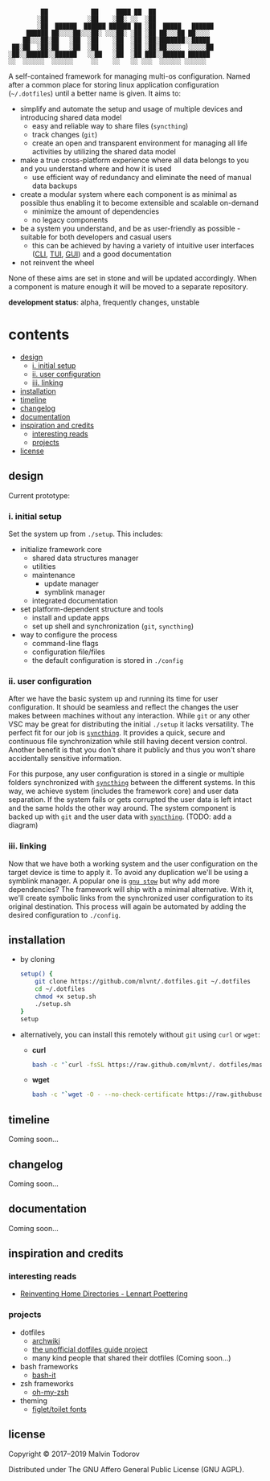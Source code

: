 ```text

         ██            ██     ████ ██  ██
        ░██           ░██    ░██░ ░░  ░██
        ░██  ██████  ██████ ██████ ██ ░██  █████   ██████
     ██████ ██░░░░██░░░██░ ░░░██░ ░██ ░██ ██░░░██ ██░░░░
    ██░░░██░██   ░██  ░██    ░██  ░██ ░██░███████░░█████
 ██░██  ░██░██   ░██  ░██    ░██  ░██ ░██░██░░░░  ░░░░░██
░██░░██████░░██████   ░░██   ░██  ░██ ███░░██████ ██████
░░  ░░░░░░  ░░░░░░     ░░    ░░   ░░ ░░░  ░░░░░░ ░░░░░░
```

A self-contained framework for managing multi-os configuration. Named after a common place for storing linux application configuration (`~/.dotfiles`) until a better name is given. It aims to:

- simplify and automate the setup and usage of multiple devices and introducing shared data model
  - easy and reliable way to share files (`syncthing`)
  - track changes (`git`)
  - create an open and transparent environment for managing all life activities by utilizing the shared data model
- make a true cross-platform experience where all data belongs to you and you understand where and how it is used
  - use efficient way of redundancy and eliminate the need of manual data backups
- create a modular system where each component is as minimal as possible thus enabling it to become extensible and scalable on-demand
  - minimize the amount of dependencies
  - no legacy components
- be a system you understand, and be as user-friendly as possible - suitable for both developers and casual users
  - this can be achieved by having a variety of intuitive user interfaces ([CLI][3], [TUI][4], [GUI][5]) and a good documentation
- not reinvent the wheel

None of these aims are set in stone and will be updated accordingly. When a component is mature enough it will be moved to a separate repository.

**development status**: alpha, frequently changes, unstable

# contents

- [design](#design)
  - [i. initial setup](#i-initial-setup)
  - [ii. user configuration](#ii-user-configuration)
  - [iii. linking](#iii-linking)
- [installation](#installation)
- [timeline](#timeline)
- [changelog](#changelog)
- [documentation](#documentation)
- [inspiration and credits](#inspiration-and-credits)
  - [interesting reads](#interesting-reads)
  - [projects](#projects)
- [license](#license)

## design

Current prototype:

### i. initial setup

Set the system up from `./setup`. This includes:

- initialize framework core
  - shared data structures manager
  - utilities
  - maintenance
    - update manager
    - symblink manager
  - integrated documentation
- set platform-dependent structure and tools
  - install and update apps
  - set up shell and synchronization (`git`, `syncthing`)
- way to configure the process
  - command-line flags
  - configuration file/files
  - the default configuration is stored in `./config`

### ii. user configuration

After we have the basic system up and running its time for user configuration. It should be seamless and reflect the changes the user makes between machines without any interaction. While `git` or any other VSC may be great for distributing the initial `./setup` it lacks versatility. The perfect fit for our job is [`syncthing`][6]. It provides a quick, secure and continuous file synchronization while still having decent version control. Another benefit is that you don't share it publicly and thus you won't share accidentally sensitive information.

For this purpose, any user configuration is stored in a single or multiple folders synchronized with [`syncthing`][6] between the different systems. In this way, we achieve system (includes the framework core) and user data separation. If the system fails or gets corrupted the user data is left intact and the same holds the other way around. The system component is backed up with `git` and the user data with [`syncthing`][6]. (TODO: add a diagram)

### iii. linking

Now that we have both a working system and the user configuration on the target device is time to apply it. To avoid any duplication we'll be using a symblink manager. A popular one is [`gnu stow`](https://www.gnu.org/software/stow/) but why add more dependencies? The framework will ship with a minimal alternative. With it, we'll create symbolic links from the synchronized user configuration to its original destination. This process will again be automated by adding the desired configuration to `./config`.

## installation

- by cloning

    ```bash
    setup() {
        git clone https://github.com/mlvnt/.dotfiles.git ~/.dotfiles
        cd ~/.dotfiles
        chmod +x setup.sh
        ./setup.sh
    }
    setup
    ```

- alternatively, you can install this remotely without `git` using `curl` or `wget`:

  - **curl**

      ```bash
      bash -c "`curl -fsSL https://raw.github.com/mlvnt/. dotfiles/master/setup/setup.sh`"
      ```

  - **wget**

      ```bash
      bash -c "`wget -O - --no-check-certificate https://raw.githubusercontent.com/mlvnt/.  dotfiles/master/setup/setup.sh`"
      ```

## timeline

Coming soon...

## changelog

Coming soon...

## documentation

Coming soon...

## inspiration and credits

### interesting reads

- [Reinventing Home Directories - Lennart Poettering](https://www.youtube.com/watch?v=ZwjzfdLJtX4)

### projects

- dotfiles
  - [archwiki][2]
  - [the unofficial dotfiles guide project][1]
  - many kind people that shared their dotfiles (Coming soon...)
- bash frameworks
  - [bash-it](https://github.com/Bash-it/bash-it)
- zsh frameworks
  - [oh-my-zsh](https://github.com/robbyrussell/oh-my-zsh)
- theming
  - [figlet/toilet fonts](https://github.com/xero/figlet-fonts)

## license

Copyright &copy; 2017–2019 Malvin Todorov

Distributed under The GNU Affero General Public License (GNU AGPL).

[1]: http://dotfiles.github.io/ "dotfiles.github.io"
[2]: https://wiki.archlinux.org/index.php/Dotfiles
[3]: https://en.wikipedia.org/wiki/Command-line_interface "Command-line interface"
[4]: https://en.wikipedia.org/wiki/Text-based_user_interface "Text-based user interface"
[5]: https://en.wikipedia.org/wiki/Graphical_user_interface "Graphical user interface"
[6]: https://syncthing.net/
